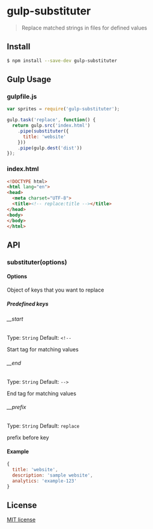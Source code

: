 # gulp-substituter

> Replace matched strings in files for defined values

## Install

```bash
$ npm install --save-dev gulp-substituter
```

## Gulp Usage

### gulpfile.js

```js
var sprites = require('gulp-substituter');

gulp.task('replace', function() {
  return gulp.src('index.html')
    .pipe(substituter({
      title: 'website'
    }))
    .pipe(gulp.dest('dist'))
});
```

### index.html

```html
<!DOCTYPE html>
<html lang="en">
<head>
  <meta charset="UTF-8">
  <title><!-- replace:title --></title>
</head>
<body>
</body>
</html>
```

## API

### substituter(options)

#### Options

Object of keys that you want to replace

##### Predefined keys

###### __start

Type: `String`
Default: `<!--`

Start tag for matching values

###### __end

Type: `String`
Default: `-->`

End tag for matching values

###### __prefix

Type: `String`
Default: `replace`

prefix before key

#### Example

```js
{
  title: 'website',
  description: 'sample website',
  analytics: 'example-123'
}
```

## License

[MIT license](http://opensource.org/licenses/mit-license.php)


